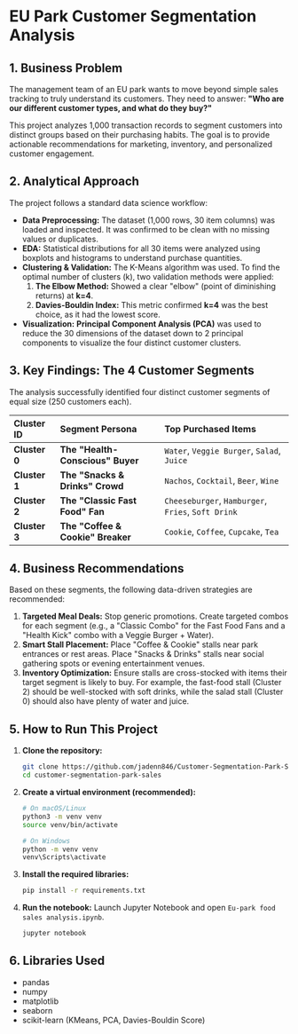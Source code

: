 # EU Park Customer Segmentation Analysis

## 1. Business Problem
The management team of an EU park wants to move beyond simple sales tracking to truly understand its customers. They need to answer: **"Who are our different customer types, and what do they buy?"**

This project analyzes 1,000 transaction records to segment customers into distinct groups based on their purchasing habits. The goal is to provide actionable recommendations for marketing, inventory, and personalized customer engagement.

## 2. Analytical Approach
The project follows a standard data science workflow:

* **Data Preprocessing:** The dataset (1,000 rows, 30 item columns) was loaded and inspected. It was confirmed to be clean with no missing values or duplicates.
* **EDA:** Statistical distributions for all 30 items were analyzed using boxplots and histograms to understand purchase quantities.
* **Clustering & Validation:** The K-Means algorithm was used. To find the optimal number of clusters (k), two validation methods were applied:
    1.  **The Elbow Method:** Showed a clear "elbow" (point of diminishing returns) at **k=4**.
    2.  **Davies-Bouldin Index:** This metric confirmed **k=4** was the best choice, as it had the lowest score.
* **Visualization:** **Principal Component Analysis (PCA)** was used to reduce the 30 dimensions of the dataset down to 2 principal components to visualize the four distinct customer clusters.

## 3. Key Findings: The 4 Customer Segments
The analysis successfully identified four distinct customer segments of equal size (250 customers each).

| Cluster ID | Segment Persona | Top Purchased Items |
| :--- | :--- | :--- |
| **Cluster 0** | **The "Health-Conscious" Buyer** | `Water`, `Veggie Burger`, `Salad`, `Juice` |
| **Cluster 1** | **The "Snacks & Drinks" Crowd** | `Nachos`, `Cocktail`, `Beer`, `Wine` |
| **Cluster 2** | **The "Classic Fast Food" Fan** | `Cheeseburger`, `Hamburger`, `Fries`, `Soft Drink` |
| **Cluster 3** | **The "Coffee & Cookie" Breaker** | `Cookie`, `Coffee`, `Cupcake`, `Tea` |

## 4. Business Recommendations
Based on these segments, the following data-driven strategies are recommended:

1.  **Targeted Meal Deals:** Stop generic promotions. Create targeted combos for each segment (e.g., a "Classic Combo" for the Fast Food Fans and a "Health Kick" combo with a Veggie Burger + Water).
2.  **Smart Stall Placement:** Place "Coffee & Cookie" stalls near park entrances or rest areas. Place "Snacks & Drinks" stalls near social gathering spots or evening entertainment venues.
3.  **Inventory Optimization:** Ensure stalls are cross-stocked with items their target segment is likely to buy. For example, the fast-food stall (Cluster 2) should be well-stocked with soft drinks, while the salad stall (Cluster 0) should also have plenty of water and juice.

## 5. How to Run This Project

1.  **Clone the repository:**
    ```bash
    git clone https://github.com/jadenn846/Customer-Segmentation-Park-Sales
    cd customer-segmentation-park-sales
    ```

2.  **Create a virtual environment (recommended):**
    ```bash
    # On macOS/Linux
    python3 -m venv venv
    source venv/bin/activate
    
    # On Windows
    python -m venv venv
    venv\Scripts\activate
    ```

3.  **Install the required libraries:**
    ```bash
    pip install -r requirements.txt
    ```

4.  **Run the notebook:**
    Launch Jupyter Notebook and open `Eu-park food sales analysis.ipynb`.
    ```bash
    jupyter notebook
    ```

## 6. Libraries Used
* pandas
* numpy
* matplotlib
* seaborn
* scikit-learn (KMeans, PCA, Davies-Bouldin Score)
